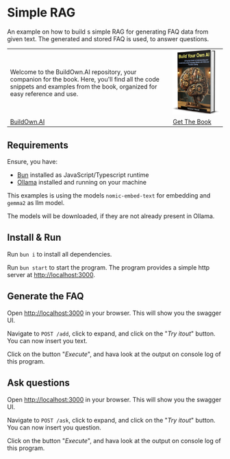 # Simple RAG

An example on how to build s simple RAG for generating FAQ data from given text.
The generated and stored FAQ is used, to answer questions.

|   |   |
|---|---|
| Welcome to the BuildOwn.AI repository, your companion for the book. Here, you'll find all the code snippets and examples from the book, organized for easy reference and use. | [![BuildOwn.AI](book.png)](https://buildown.ai) |
| [BuildOwn.AI](https://buildown.ai) | [Get The Book](https://buildown.ai/book/buy) |

## Requirements

Ensure, you have:

- [Bun](https://bun.sh) installed as JavaScript/Typescript runtime
- [Ollama](https://ollama.com/) installed and running on your machine

This examples is using the models `nomic-embed-text` for embedding and `gemma2` as llm model.

The models will be downloaded, if they are not already present in Ollama.

## Install & Run

Run `bun i` to install all dependencies.

Run `bun start` to start the program.
The program provides a simple http server at [http://localhost:3000](http://localhost:3000).

## Generate the FAQ

Open [http://localhost:3000](http://localhost:3000) in your browser. This will show you the swagger UI.

Navigate to `POST /add`, click to expand, and click on the "_Try itout_" button.
You can now insert you text.

Click on the button "_Execute_", and hava look at the output on console log of this program.


## Ask questions

Open [http://localhost:3000](http://localhost:3000) in your browser. This will show you the swagger UI.

Navigate to `POST /ask`, click to expand, and click on the "_Try itout_" button.
You can now insert you question.

Click on the button "_Execute_", and hava look at the output on console log of this program.
